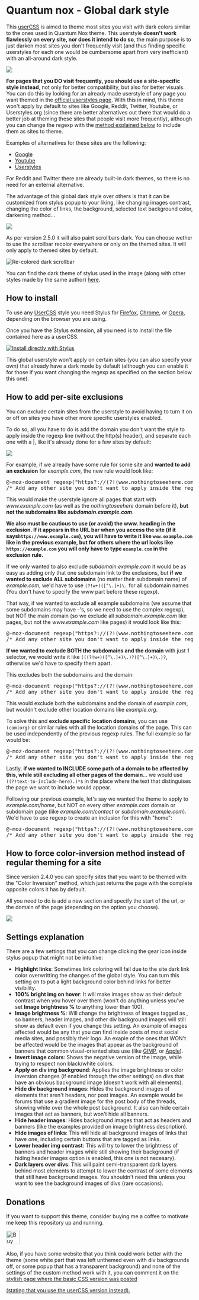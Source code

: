 <h1>Quantum nox - Global dark style</h1>
<p>This <a href="https://github.com/openstyles/stylus/wiki/UserCSS">userCSS</a> is aimed to theme most sites you visit with dark colors similar to the ones used in Quantum Nox theme. This userstyle <b>doesn't work flawlessly on every site, nor does it intend to do so</b>, the main purpose is to just darken most sites you don't frequently visit (and thus finding specific userstyles for each one would be cumbersome apart from very inefficient) with an all-around dark style.</p>

<img src="https://i.imgur.com/mbeHNQp.png">

<p><b>For pages that you DO visit frequently, you should use a site-specific style instead</b>, not only for better compatibility, but also for better visuals. You can do this by looking for an already made userstyle of any page you want themed in the <a href="https://userstyles.org/">official userstyles page</a>. With this in mind, this theme won't apply by default to sites like Google, Reddit, Twitter, Youtube, or Userstyles.org (since there are better alternatives out there that would do a better job at theming these sites that people visit more frequently), although you can change the regexp with the <a href="https://github.com/Izheil/Quantum-Nox-Firefox-Dark-Full-Theme/tree/master/Global%20dark%20userstyle#how-to-add-per-site-exclusions">method explained below</a> to include them as sites to theme.</p>

<p>Examples of alternatives for these sites are the following:</p>
<ul>
	<li><a href="https://userstyles.org/styles/167419">Google</a></li>
	<li><a href="https://userstyles.org/styles/123887">Youtube</a></li>
	<li><a href="https://userstyles.org/styles/141833">Userstyles</a></li>
</ul>
<p>For Reddit and Twitter there are already built-in dark themes, so there is no need for an external alternative.</p>

<p>The advantage of this global dark style over others is that it can be customized from stylus popup to your liking, like changing images contrast, changing the color of links, the background, selected text background color, darkening method...</p>

<img src="https://i.imgur.com/kFoq6fY.png">

<p>As per version 2.5.0 it will also paint scrollbars dark. You can choose wether to use the scrollbar recolor everywhere or only on the themed sites. It will only apply to themed sites by default.</p>
<img src="https://i.imgur.com/hqwoq9n.png" title="Re-colored dark scrollbar" />

<p>You can find the dark theme of stylus used in the image (along with other styles made by the same author) <a href="https://gitlab.com/RaitaroH/Stylus-DeepDark">here</a>.</p>

<h2>How to install</h2>
<p>To use any <a href="https://github.com/openstyles/stylus/wiki/UserCSS">UserCSS</a> style you need Stylus for <a href="https://addons.mozilla.org/en-US/firefox/addon/styl-us/">Firefox</a>, <a href="https://chrome.google.com/webstore/detail/stylus/clngdbkpkpeebahjckkjfobafhncgmne">Chrome</a>, or <a href="https://addons.opera.com/en-gb/extensions/details/stylus/">Opera</a>, depending on the browser you are using.</p>

<p>Once you have the Stylus extension, all you need is to install the file contained here as a userCSS.</p>

[![Install directly with Stylus](https://img.shields.io/badge/Install%20directly%20with-Stylus-00adad.svg)](https://raw.githubusercontent.com/Izheil/Quantum-Nox-Firefox-Dark-Full-Theme/master/Global%20dark%20userstyle/Quantum%20Nox%20-%20Global%20dark%20style.user.css)

<p>This global userstyle won't apply on certain sites (you can also specify your own) that already have a dark mode by default (although you can enable it for those if you want changing the regexp as specified on the section below this one).</p>

<h2>How to add per-site exclusions</h2>
<p>You can exclude certain sites from the userstyle to avoid having to turn it on or off on sites you have other more specific userstyles enabled.</p>

<p>To do so, all you have to do is add the domain you don't want the style to apply inside the regexp line (without the http(s) header), and separate each one with a |, like it's already done for a few sites by default:</p>

<img src="https://i.imgur.com/F2ecrCn.png">

<p>For example, if we already have some rule for some site and <b>wanted to add an exclusion</b> for <i>example.com</i>, the new rule would look like:</p>

<pre>
@-moz-document regexp("https?://(?!(www.nothingtoseehere.com|www.example.com)).*") {
/* Add any other site you don't want to apply inside the regexp encased between |'s ^ */
</pre> 

<p>This would make the userstyle ignore all pages that start with <i>www.example.com</i> (as well as the <i>nothingtoseehere</i> domain before it), <b>but not the subdomains like <i>subdomain.example.com</i></b>.</p>

<p><b>We also must be cautious to use (or avoid) the <b>www.</b> heading in the exclusion. If it appears in the URL bar when you access the site (if it says<code>https://www.example.com</code>), you will have to write it like <code>www.example.com</code> like in the previous example, but for others where the url looks like <code>https://example.com</code> you will only have to type <code>example.com</code> in the exclusion rule.</b></p>

<p>If we only wanted to also exclude <i>subdomain.example.com</i> it would be as easy as adding only that one subdomain link to the exclusions, but <b>if we wanted to exclude ALL subdomains</b> (no matter their subdomain name) of <i>example.com</i>, we'd have to use <code>(?!w+)([^\.]+)\.</code> for all subdomain names (You don't have to specify the www part before these regexp).</p>

<p>That way, if we wanted to exclude all example subdomains (we assume that some subdomains may have -'s, so we need to use the complex regexp), but NOT the main domain (so we exclude all <i>subdomain.example.com</i> like pages, but not the <i>www.example.com</i> like pages) it would look like this:</p>

<pre>
@-moz-document regexp("https?://(?!(www.nothingtoseehere.com|(?!w+)([^\.]+)\.example.com)).*") {
/* Add any other site you don't want to apply inside the regexp encased between |'s ^ */
</pre>

<p><b>If we wanted to exclude BOTH the subdomains and the domain</b> with just 1 selector, we would write it like <code>(((?!w+)([^\.]+)\.)?([^\.]+)\.)?</code>, otherwise we'd have to specify them apart.</p>

<p>This excludes both the subdomains and the domain:</p>

<pre>
@-moz-document regexp("https?://(?!(www.nothingtoseehere.com|(((?!w+)([^\.]+)\.)?([^\.]+)\.)?example.com)).*") {
/* Add any other site you don't want to apply inside the regexp encased between |'s ^ */
</pre>

<p>This would exclude both the subdomains and the domain of <i>example.com</i>, but wouldn't exclude other location domains like <i>example.org</i>.</p>
<p>To solve this and <b>exclude specific location domains</b>, you can use <code>(com|org)</code> or similar rules with all the location domains of the page. This can be used independently of the previous regexp rules. The full example so far would be:</p>

<pre>
@-moz-document regexp("https?://(?!(www.nothingtoseehere.com|(((?!w+)([^\.]+)\.)?([^\.]+)\.)?example.(com|org))).*") {
/* Add any other site you don't want to apply inside the regexp encased between |'s ^ */
</pre>

<p>Lastly, <b>if we wanted to INCLUDE some path of a domain to be affected by this, while still excluding all other pages of the domain</b>... we would use <code>((?!text-to-include-here).)*$</code> in the place where the text that distinguises the page we want to include would appear.</p>
<p>Following our previous example, let's say we wanted the theme to apply to <i>example.com/home</i>, but NOT on every other <i>example.com</i> domain or subdomain page (like <i>example.com/contact</i> or <i>subdomain.example.com</i>). We'd have to use regexp to create an inclusion for this with "home":</p>

<pre>
@-moz-document regexp("https?://(?!(www.nothingtoseehere.com|(((?!w+)([^\.]+)\.)?([^\.]+)\.)?example.(com|org)((?!home).)*$)).*") {
/* Add any other site you don't want to apply inside the regexp encased between |'s ^ */
</pre>

<h2>How to force color-inversion method instead of regular theming for a site</h2>
<p>Since version 2.4.0 you can specify sites that you want to be themed with the "Color Inversion" method, which just returns the page with the complete opposite colors it has by default.</p>
<p>All you need to do is add a new section and specify the start of the url, or the domain of the page (depending on the option you choose).</p>
<img src="https://i.imgur.com/ZErV54r.png">

<h2>Settings explanation</h2>
<p>There are a few settings that you can change clicking the gear icon inside stylus popup that might not be intuitive:</p>

<ul>
	<li><b>Highlight links</b>: Sometimes link coloring will fail due to the site dark link color overwritting the changes of the global style. You can turn this setting on to put a light background color behind links for better visibility.</li>
	<li><b>100% bright img on hover</b>: It will make images show as their default contrast when you hover over them (won't do anything unless you've set <b>Image brightness %</b> to anything lower than 100).</li>
	<li><b>Image brightness %</b>: Will change the brightness of images tagged as <code><img></code>, so banners, header images, and other div background images will still show as default even if you change this setting. An example of images affected would be any that you can find inside posts of most social media sites, and possibly their logo. An exaple of the ones that WON't be affected would be the images that appear as the background of banners that common visual-oriented sites use (like <a href="https://www.gimp.org/">GIMP</a>, or <a href="https://www.apple.com">Apple</a>).</li>
	<li><b>Invert image colors</b>: Shows the negative version of the image, while trying to respect non black/white colors.</li>
	<li><b>Apply on div img background</b>: Applies the image brightness or color inversion changes (if enabled through the other settings) on divs that have an obvious background image (doesn't work with all elements).</li>
	<li><b>Hide div background images</b>: Hides the background images of elements that aren't headers, nor post images. An example would be forums that use a gradient image for the post body of the threads, showing white over the whole post background. It also can hide certain images that act as banners, but won't hide all banners.</li>
	<li><b>Hide header images</b>: Hides background images that act as headers and banners (like the examples provided on image brightness description).</li>
	<li><b>Hide images of links</b>: This will hide all background images of links that have one, including certain buttons that are tagged as links.</li>
	<li><b>Lower header img contrast</b>: This will try to lower the brightness of banners and header images while still showing their background (if hiding header images option is enabled, this one is not necesary).</li>
	<li><b>Dark layers over divs</b>: This will paint semi-transparent dark layers behind most elements to attempt to lower the contrast of some elements that still have background images. You shouldn't need this unless you want to see the background images of divs (rare occasions).</li>
</ul>

<h2>Donations</h2>
<p>If you want to support this theme, consider buying me a coffee to motivate me keep this repository up and running.</p>
​
<a href='https://ko-fi.com/K3K4TQ97' target='_blank'><img height='36' style='border:0px;height:36px;' src='https://az743702.vo.msecnd.net/cdn/kofi2.png?v=2' border='0' alt='Buy Me a Coffee at ko-fi.com' /></a>

<p>Also, if you have some website that you think could work better with the theme (some white part that was left unthemed even with div backgrounds off, or some popup that has a transparent background) and none of the settings of the custom method work with it, you can comment it on the <a href="https://userstyles.org/styles/171676/global-dark-userstyle-qn-basic-css-version">stylish page where the basic CSS version was posted</p> (stating that you use the userCSS version instead).</p>